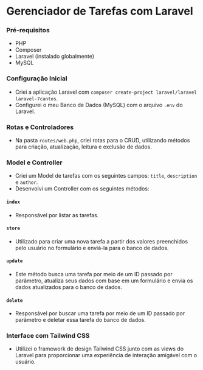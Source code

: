 # Gerenciador de Tarefas com Laravel

### Pré-requisitos
- PHP
- Composer
- Laravel (instalado globalmente)
- MySQL
### Configuração Inicial
- Criei a aplicação Laravel com `composer create-project laravel/laravel 
laravel-7cantos`.
- Configurei o meu Banco de Dados (MySQL) com o arquivo `.env` do Laravel.
### Rotas e Controladores
- Na pasta `routes/web.php`, criei rotas para o CRUD, utilizando métodos para criação, atualização, leitura e exclusão de dados.
### Model e Controller
- Criei um Model de tarefas com os seguintes campos: `title`, `description` e `author`.
- Desenvolvi um Controller com os seguintes métodos:
#### `index`
- Responsável por listar as tarefas.
#### `store`
- Utilizado para criar uma nova tarefa a partir dos valores preenchidos pelo usuário no formulário e enviá-la para o banco de dados.
#### `update`
- Este método busca uma tarefa por meio de um ID passado por parâmetro, atualiza seus dados com base em um formulário e envia os dados atualizados para o banco de dados.
#### `delete`
- Responsável por buscar uma tarefa por meio de um ID passado por parâmetro e deletar essa tarefa do banco de dados.
### Interface com Tailwind CSS
- Utilizei o framework de design Tailwind CSS junto com as views do Laravel para proporcionar uma experiência de interação amigável com o usuário.